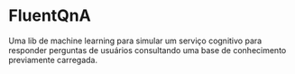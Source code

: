 # FluentQnA
Uma lib de machine learning para simular um serviço cognitivo para responder perguntas de usuários consultando uma base de conhecimento previamente carregada.
